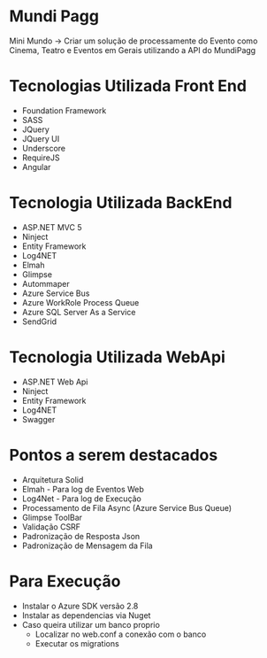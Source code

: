 # Mundi Pagg

Mini Mundo -> Criar um solução de processamente do Evento como Cinema, Teatro e Eventos em Gerais utilizando a API do MundiPagg

# Tecnologias Utilizada Front End
 - Foundation Framework
 - SASS
 - JQuery
 - JQuery UI
 - Underscore
 - RequireJS
 - Angular

# Tecnologia Utilizada BackEnd
  - ASP.NET MVC 5
  - Ninject
  - Entity Framework
  - Log4NET
  - Elmah
  - Glimpse
  - Autommaper
  - Azure Service Bus
  - Azure WorkRole Process Queue
  - Azure SQL Server As a Service
  - SendGrid

# Tecnologia Utilizada WebApi
  - ASP.NET Web Api
  - Ninject
  - Entity Framework
  - Log4NET
  - Swagger

# Pontos a serem destacados
  - Arquitetura Solid
  - Elmah - Para log de Eventos Web
  - Log4Net - Para log de Execução
  - Processamento de Fila Async (Azure Service Bus Queue)
  - Glimpse ToolBar
  - Validação CSRF
  - Padronização de Resposta Json
  - Padronização de Mensagem da Fila

# Para Execução
 - Instalar o Azure SDK versão 2.8
 - Instalar as dependencias via Nuget
 - Caso queira utilizar um banco proprio
   - Localizar no web.conf a conexão com o banco
   - Executar os migrations
